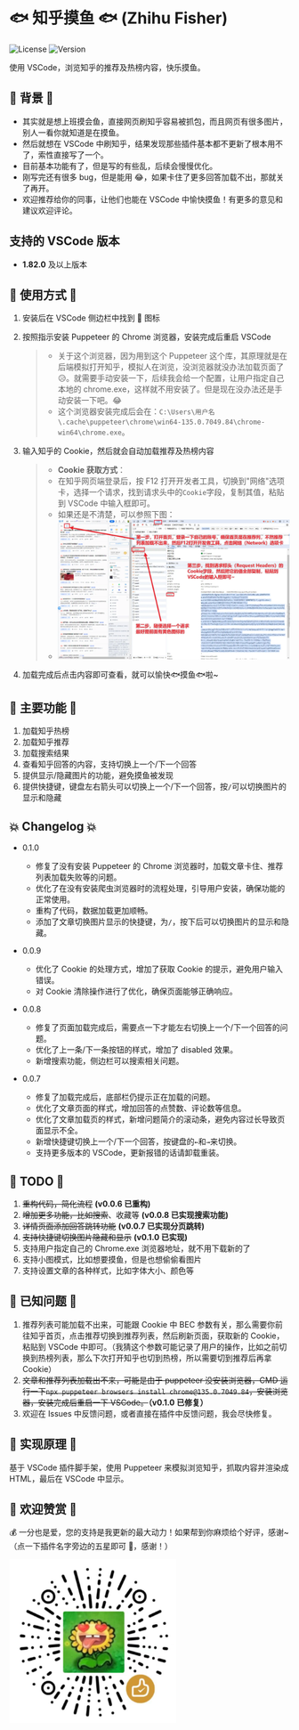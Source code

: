 # 🐟 知乎摸鱼 🐟 (Zhihu Fisher)

![License](https://img.shields.io/badge/license-MIT-blue.svg)
![Version](https://img.shields.io/badge/version-0.1.0-green.svg)

使用 VSCode，浏览知乎的推荐及热榜内容，快乐摸鱼。

## 🔮 背景 🔮

- 其实就是想上班摸会鱼，直接网页刷知乎容易被抓包，而且网页有很多图片，别人一看你就知道是在摸鱼。
- 然后就想在 VSCode 中刷知乎，结果发现那些插件基本都不更新了根本用不了，索性直接写了一个。
- 目前基本功能有了，但是写的有些乱，后续会慢慢优化。
- 刚写完还有很多 bug，但是能用 😂，如果卡住了更多回答加载不出，那就关了再开。
- 欢迎推荐给你的同事，让他们也能在 VSCode 中愉快摸鱼！有更多的意见和建议欢迎评论。

## 支持的 VSCode 版本

- **1.82.0** 及以上版本

## 🎉 使用方式 🎉

1. 安装后在 VSCode 侧边栏中找到 📖 图标
2. 按照指示安装 Puppeteer 的 Chrome 浏览器，安装完成后重启 VSCode
   > - 关于这个浏览器，因为用到这个 Puppeteer 这个库，其原理就是在后端模拟打开知乎，模拟人在浏览，没浏览器就没办法加载页面了😥。就需要手动安装一下，后续我会给一个配置，让用户指定自己本地的 chrome.exe，这样就不用安装了。但是现在没办法还是手动安装一下吧。😂
   > - 这个浏览器安装完成后会在：`C:\Users\用户名\.cache\puppeteer\chrome\win64-135.0.7049.84\chrome-win64\chrome.exe`。
3. 输入知乎的 Cookie，然后就会自动加载推荐及热榜内容

   > - **Cookie 获取方式**：
   > - 在知乎网页端登录后，按 F12 打开开发者工具，切换到"网络"选项卡，选择一个请求，找到请求头中的`Cookie`字段，复制其值，粘贴到 VSCode 中输入框即可。
   > - 如果还是不清楚，可以参照下图：
   > - ![获取Cookie的方式](https://raw.githubusercontent.com/crispyChicken999/crispyChicken999.github.io/refs/heads/main/cookie.webp)

4. 加载完成后点击内容即可查看，就可以愉快🐟摸鱼🐟啦~

## 🚀 主要功能 🚀

1. 加载知乎热榜
2. 加载知乎推荐
3. 加载搜索结果
4. 查看知乎回答的内容，支持切换上一个/下一个回答
5. 提供显示/隐藏图片的功能，避免摸鱼被发现
6. 提供快捷键，键盘左右箭头可以切换上一个/下一个回答，按`/`可以切换图片的显示和隐藏

## 💥 Changelog 💥

- 0.1.0

  - 修复了没有安装 Puppeteer 的 Chrome 浏览器时，加载文章卡住、推荐列表加载失败等的问题。
  - 优化了在没有安装爬虫浏览器时的流程处理，引导用户安装，确保功能的正常使用。
  - 重构了代码，数据加载更加顺畅。
  - 添加了文章切换图片显示的快捷键，为`/`，按下后可以切换图片的显示和隐藏。

- 0.0.9

  - 优化了 Cookie 的处理方式，增加了获取 Cookie 的提示，避免用户输入错误。
  - 对 Cookie 清除操作进行了优化，确保页面能够正确响应。

- 0.0.8

  - 修复了页面加载完成后，需要点一下才能左右切换上一个/下一个回答的问题。
  - 优化了上一条/下一条按钮的样式，增加了 disabled 效果。
  - 新增搜索功能，侧边栏可以搜索相关问题。

- 0.0.7

  - 修复了加载完成后，底部栏仍提示正在加载的问题。
  - 优化了文章页面的样式，增加回答的点赞数、评论数等信息。
  - 优化了文章加载页的样式，新增问题简介的滚动条，避免内容过长导致页面显示不全。
  - 新增快捷键切换上一个/下一个回答，按键盘的`←`和`→`来切换。
  - 支持更多版本的 VSCode，更新报错的话请卸载重装。

## 📝 TODO 📝

1. ~~重构代码，简化流程~~ **(v0.0.6 已重构)**
2. ~~增加更多功能，比如搜索~~、收藏等 **(v0.0.8 已实现搜索功能)**
3. ~~详情页面添加回答跳转功能~~ **(v0.0.7 已实现分页跳转)**
4. ~~支持快捷键切换图片隐藏和显示~~ **(v0.1.0 已实现)**
5. 支持用户指定自己的 Chrome.exe 浏览器地址，就不用下载新的了
6. 支持小图模式，比如想要摸鱼，但是也想偷偷看图片
7. 支持设置文章的各种样式，比如字体大小、颜色等

## 🐞 已知问题 🐞

1.  推荐列表可能加载不出来，可能跟 Cookie 中 BEC 参数有关，那么需要你前往知乎首页，点击推荐切换到推荐列表，然后刷新页面，获取新的 Cookie，粘贴到 VSCode 中即可。（我猜这个参数可能记录了用户的操作，比如之前切换到热榜列表，那么下次打开知乎也切到热榜，所以需要切到推荐后再拿 Cookie）
2.  ~~文章和推荐列表加载出不来，可能是由于 puppeteer 没安装浏览器，CMD 运行一下`npx puppeteer browsers install chrome@135.0.7049.84`，安装浏览器，安装完成后重启一下 VSCode。~~**（v0.1.0 已修复）**
3.  欢迎在 Issues 中反馈问题，或者直接在插件中反馈问题，我会尽快修复。

## 🔧 实现原理 🔧

基于 VSCode 插件脚手架，使用 Puppeteer 来模拟浏览知乎，抓取内容并渲染成 HTML，最后在 VSCode 中显示。

## 💖 欢迎赞赏 💖

💰 一分也是爱，您的支持是我更新的最大动力！如果帮到你麻烦给个好评，感谢~（点一下插件名字旁边的五星即可 🎉，感谢！）

![赞赏码](https://raw.githubusercontent.com/crispyChicken999/crispyChicken999.github.io/main/code.jpg)
